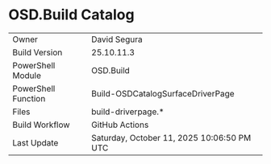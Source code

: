 ﻿# OSD.Build Catalog

| | |
|-|-|
| Owner | David Segura |
| Build Version | 25.10.11.3 |
| PowerShell Module | OSD.Build |
| PowerShell Function | Build-OSDCatalogSurfaceDriverPage |
| Files | build-driverpage.* |
| Build Workflow | GitHub Actions |
| Last Update | Saturday, October 11, 2025 10:06:50 PM UTC |
